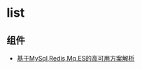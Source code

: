 # list
## 组件
- [基于MySql,Redis,Mq,ES的高可用方案解析](https://mp.weixin.qq.com/s?__biz=MzU3MTAzNTMzMQ==&mid=2247487533&idx=1&sn=cd07d5d601986fd3911858ea5f3a18d4)